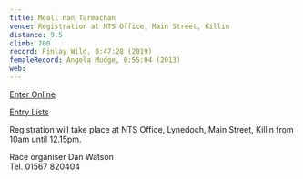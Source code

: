 ```yaml
---
title: Meall nan Tarmachan
venue: Registration at NTS Office, Main Street, Killin
distance: 9.5
climb: 700
record: Finlay Wild, 0:47:28 (2019)
femaleRecord: Angela Mudge, 0:55:04 (2013)
web: 
---
```

[Enter Online](https://www.sientries.co.uk/event.php?event_id=5636 "Click here to enter this event")

[Entry Lists](https://www.sientries.co.uk/list.php?event_id=5636 "Click here to view the entry list")

Registration will take place at NTS Office, Lynedoch, Main Street, Killin from 10am until 12.15pm.

Race organiser Dan Watson  
Tel. 01567 820404